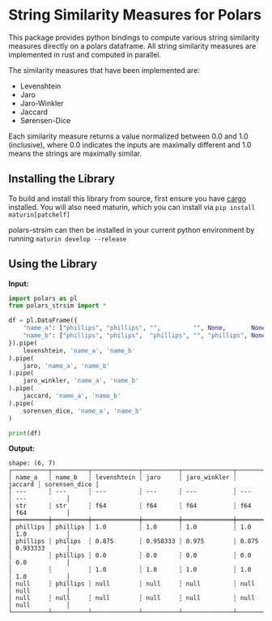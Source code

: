 # String Similarity Measures for Polars

This package provides python bindings to compute various string similarity measures directly on a polars dataframe. All string similarity measures are implemented in rust and computed in parallel.

The similarity measures that have been implemented are:

- Levenshtein
- Jaro
- Jaro-Winkler
- Jaccard
- Sørensen-Dice

Each similarity measure returns a value normalized between 0.0 and 1.0 (inclusive), where 0.0 indicates the inputs are maximally different and 1.0 means the strings are maximally similar.

## Installing the Library

To build and install this library from source, first ensure you have [cargo](https://doc.rust-lang.org/cargo/getting-started/installation.html) installed. You will also need maturin, which you can install via `pip install maturin[patchelf]`

polars-strsim can then be installed in your current python environment by running `maturin develop --release`

## Using the Library

**Input:**

```python
import polars as pl
from polars_strsim import *

df = pl.DataFrame({
    "name_a": ["phillips", "phillips", "",         "", None,       None],
    "name_b": ["phillips", "philips",  "phillips", "", "phillips", None]
}).pipe(
    levenshtein, 'name_a', 'name_b'
).pipe(
    jaro, 'name_a', 'name_b'
).pipe(
    jaro_winkler, 'name_a', 'name_b'
).pipe(
    jaccard, 'name_a', 'name_b'
).pipe(
    sorensen_dice, 'name_a', 'name_b'
)

print(df)
```
**Output:**
```
shape: (6, 7)
┌──────────┬──────────┬─────────────┬──────────┬──────────────┬─────────┬───────────────┐
│ name_a   ┆ name_b   ┆ levenshtein ┆ jaro     ┆ jaro_winkler ┆ jaccard ┆ sorensen_dice │
│ ---      ┆ ---      ┆ ---         ┆ ---      ┆ ---          ┆ ---     ┆ ---           │
│ str      ┆ str      ┆ f64         ┆ f64      ┆ f64          ┆ f64     ┆ f64           │
╞══════════╪══════════╪═════════════╪══════════╪══════════════╪═════════╪═══════════════╡
│ phillips ┆ phillips ┆ 1.0         ┆ 1.0      ┆ 1.0          ┆ 1.0     ┆ 1.0           │
│ phillips ┆ philips  ┆ 0.875       ┆ 0.958333 ┆ 0.975        ┆ 0.875   ┆ 0.933333      │
│          ┆ phillips ┆ 0.0         ┆ 0.0      ┆ 0.0          ┆ 0.0     ┆ 0.0           │
│          ┆          ┆ 1.0         ┆ 1.0      ┆ 1.0          ┆ 1.0     ┆ 1.0           │
│ null     ┆ phillips ┆ null        ┆ null     ┆ null         ┆ null    ┆ null          │
│ null     ┆ null     ┆ null        ┆ null     ┆ null         ┆ null    ┆ null          │
└──────────┴──────────┴─────────────┴──────────┴──────────────┴─────────┴───────────────┘
```
